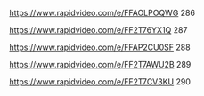 https://www.rapidvideo.com/e/FFAOLPOQWG 286

https://www.rapidvideo.com/e/FF2T76YX1Q 287

https://www.rapidvideo.com/e/FFAP2CU0SF 288

https://www.rapidvideo.com/e/FF2T7AWU2B 289

https://www.rapidvideo.com/e/FF2T7CV3KU 290
